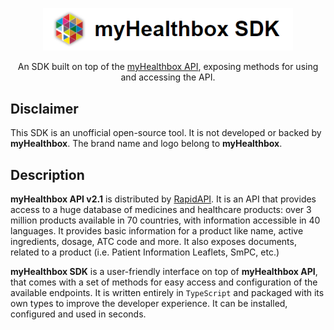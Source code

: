 <link rel="preconnect" href="https://fonts.googleapis.com">
<link rel="preconnect" href="https://fonts.gstatic.com" crossorigin>
<link href="https://fonts.googleapis.com/css2?family=Poppins:wght@400;600&display=swap" rel="stylesheet">

<p align="center">
   <img src="docs/static/logo_full.png" alt="myHealthbox Logo" width="400"/>
</p>
<p align="center">An SDK built on top of the <a href="https://rapidapi.com/roblat/api/myhealthbox/" target="_blank">myHealthbox API</a>, exposing methods for using and accessing the API.
</p>

## Disclaimer

This SDK is an unofficial open-source tool. It is not developed or backed by **myHealthbox**. The brand name and logo belong to **myHealthbox**.

## Description

**myHealthbox API v2.1** is distributed by <a href="https://rapidapi.com/roblat/api/myhealthbox/" target="_blank">RapidAPI</a>. It is an API that provides access to a huge database of medicines and healthcare products: over 3 million products available in 70 countries, with information accessible in 40 languages. It provides basic information for a product like name, active ingredients, dosage, ATC code and more. It also exposes documents, related to a product (i.e. Patient Information Leaflets, SmPC, etc.)

**myHealthbox SDK** is a user-friendly interface on top of **myHealthbox API**, that comes with a set of methods for easy access and configuration of the available endpoints. It is written entirely in `TypeScript` and packaged with its own types to improve the developer experience. It can be installed, configured and used in seconds.

